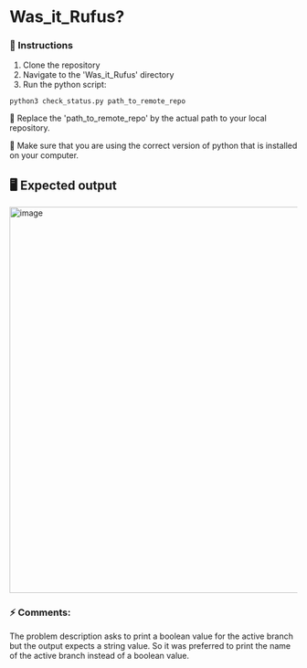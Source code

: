 # Was_it_Rufus?

### 📜 Instructions

1. Clone the repository
2. Navigate to the 'Was_it_Rufus' directory
3. Run the python script:

`python3 check_status.py path_to_remote_repo`

💁‍ Replace the 'path_to_remote_repo' by the actual path to your local repository.

🐍 Make sure that you are using the correct version of python that is installed on your computer.

## 🖥️ Expected output

<img width="676" alt="image" src="https://user-images.githubusercontent.com/47474227/212495067-55d98463-7e6f-4cb8-8834-9f3b1c45bc33.png">

### ⚡️ Comments:

The problem description asks to print a boolean value for the active branch but the output expects a string value.
So it was preferred to print the name of the active branch instead of a boolean value.
